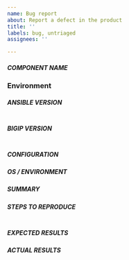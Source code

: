 ```yaml
---
name: Bug report
about: Report a defect in the product
title: ''
labels: bug, untriaged
assignees: ''

---
```


<!--
When filing an issue please check to see if an issue already exists that matches your issue.

Please open a case (https://support.f5.com/csp/article/K2633) with F5 if this is a critical issue.

-->

##### COMPONENT NAME
<!--- Name of the module/role/task -->


### Environment

##### ANSIBLE VERSION
<!--- Paste verbatim output from “ansible --version” between quotes below -->
```

```
##### BIGIP VERSION
<!---
Paste verbatim output from “tmsh show sys version” between quotes below
-->
```

```
##### CONFIGURATION
<!---
Mention any settings you have changed/added/removed in ansible.cfg
(or using the ANSIBLE_* environment variables).
-->

##### OS / ENVIRONMENT
<!---
Mention the OS you are running Ansible from, and the OS you are
managing, or say “N/A” for anything that is not platform-specific.
-->

##### SUMMARY
<!--- Explain the problem briefly -->

##### STEPS TO REPRODUCE
<!---
For bugs, show exactly how to reproduce the problem, providing a test playbook using 
latest f5ansible daily build. 
This is a requirement for the issue to be accepted and resolved efficiently.
-->

<!--- Paste example playbooks or commands between quotes below -->
```

```

<!--- You can also paste gist.github.com links for larger files -->

##### EXPECTED RESULTS
<!--- What did you expect to happen when running the steps above? -->

##### ACTUAL RESULTS
<!--- What actually happened? If possible run with high verbosity (-vvvv) -->

<!--- Paste verbatim command output between quotes below -->
```

```
